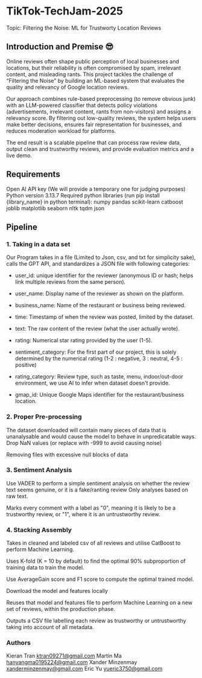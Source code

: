 # TikTok-TechJam-2025

Topic: Filtering the Noise: ML for Trustworty Location Reviews

## Introduction and Premise 😎

Online reviews often shape public perception of local businesses and locations, but their reliability is often compromised by spam, irrelevant content, and misleading rants. This project tackles the challenge of “Filtering the Noise” by building an ML-based system that evaluates the quality and relevancy of Google location reviews.

Our approach combines rule-based preprocessing (to remove obvious junk) with an LLM-powered classifier that detects policy violations (advertisements, irrelevant content, rants from non-visitors) and assigns a relevancy score. By filtering out low-quality reviews, the system helps users make better decisions, ensures fair representation for businesses, and reduces moderation workload for platforms.

The end result is a scalable pipeline that can process raw review data, output clean and trustworthy reviews, and provide evaluation metrics and a live demo.

## Requirements

Open AI API key (We will provide a temporary one for judging purposes)
Python version 3.13.7
Required python libraries (run pip install {library_name} in python terminal):
    numpy
    pandas
    scikit-learn
    catboost
    joblib
    matplotlib
    seaborn
    nltk
    tqdm
    json

## Pipeline

### 1. Taking in a data set

Our Program takes in a file (Limited to Json, csv, and txt for simplicity sake), calls the GPT API, and standardizes a JSON file with following categories:
- user_id: unique identifier for the reviewer (anonymous ID or hash; helps link multiple reviews from the same person).

- user_name: Display name of the reviewer as shown on the platform.

- business_name: Name of the restaurant or business being reviewed.

- time: Timestamp of when the review was posted, limited by the dataset.

- text: The raw content of the review (what the user actually wrote).

- rating: Numerical star rating provided by the user (1-5).

- sentiment_category: For the first part of our project, this is solely determined by the numerical rating (1-2 : negative, 3 : neutral, 4-5 : positive)

- rating_category: Review type, such as taste, menu, indoor/out-door environment, we use AI to infer when dataset doesn't provide.

- gmap_id: Unique Google Maps identifier for the restaurant/business location.

### 2. Proper Pre-processing

The dataset downloaded will contain many pieces of data that is unanalysable and would cause the model to behave in unpredicatable ways.
Drop NaN values (or replace with -999 to avoid causing noise)

Removing files with excessive null blocks of data

### 3. Sentiment Analysis

Use VADER to perform a simple sentiment analysis on whether the review text seems genuine, or it is a fake/ranting review
Only analyses based on raw text.

Marks every comment with a label as "0", meaning it is likely to be a trustworthy review, or "1", where it is an untrustworthy review.

### 4. Stacking Assembly

Takes in cleaned and labeled csv of all reviews and utilise CatBoost to perform Machine Learning.

Uses K-fold (K = 10 by default) to find the optimal 90% subproportion of training data to train the model.

Use AverageGain score and F1 score to compute the optimal trained model.

Download the model and features locally

Reuses that model and features file to perform Machine Learning on a new set of reviews, within the production phase.

Outputs a CSV file labelling each review as trustworthy or untrustworthy taking into account of all metadata.

### Authors
Kieran Tran ktran09271@gmail.com
Martin Ma hanyangma0195224@gmail.com
Xander Minzenmay xanderminzenmay@gmail.com
Eric Yu yueric3750@gmail.com

